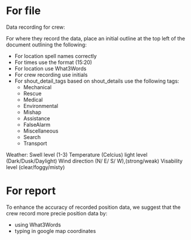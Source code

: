 # For file

Data recording for crew:

For where they record the data, place an initial outline at the top left of the document outlining the following:
- For location spell names correctly
- For times use the format (15:20)
- For location use What3Words
- For crew recording use initials
- For shout_detail_tags based on shout_details use the following tags:
  - Mechanical
  - Rescue
  - Medical
  - Environmental
  - Mishap
  - Assistance
  - FalseAlarm
  - Miscellaneous
  - Search
  - Transport

Weather:
Swell level (1-3)
Temperature (Celcius)
light level (Dark/Dusk/Daylight)
Wind direction (N/ E/ S/ W),(strong/weak)
Visability level (clear/foggy/misty)


# For report

To enhance the accuracy of recorded position data, we suggest that the crew record more precie position data by:
- using What3Words
- typing in google map coordinates

